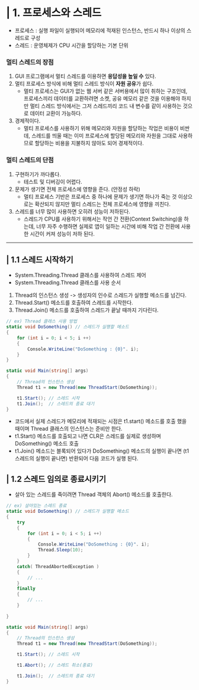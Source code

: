 # | 1. 프로세스와 스레드
- 프로세스 : 실행 파일이 실행되어 메모리에 적재된 인스턴스, 반드시 하나 이상의 스레드로 구성 
- 스레드 : 운영체제가 CPU 시간을 할당하는 기본 단위 

### 멀티 스레드의 장점 
1. GUI 프로그램에서 멀티 스레드를 이용하면 **응답성을 높일 수** 있다.
2. 멀티 프로세스 방식에 비해 멀티 스레드 방식이 **자원 공유**가 쉽다.
    - 멀티 프로세스는 GUI가 없는 웹 서버 같은 서버용에서 많이 취하는 구조인데, 프로세스끼리 데이터를 교환하려면 소켓, 공유 메모리 같은 것을 이용해야 하지만 멀티 스레드 방식에서는 그저 스레드끼리 코드 내 변수를 같이 사용하는 것으로 데이터 교환이 가능하다.
3. 경제적이다.
    - 멀티 프로세스를 사용하기 위해 메모리와 자원을 할당하는 작업은 비용이 비싼데, 스레드를 띄울 때는 이미 프로세스에 할당된 메모리와 자원을 그대로 사용하므로 할당하는 비용을 지불하지 않아도 되어 경제적이다.

### 멀티 스레드의 단점 
1. 구현하기가 까다롭다.
    - 테스트 및 디버깅이 어렵다.
2. 문제가 생기면 전체 프로세스에 영향을 준다. (안정성 하락)
    - 멀티 프로세스 기반은 프로세스 중 하나에 문제가 생기면 하나가 죽는 것 이상으로는 확산되지 않지만 멀티 스레드는 전체 프로세스에 영향을 끼친다.
3. 스레드를 너무 많이 사용하면 오히려 성능이 저하된다.
    - 스레드가 CPU를 사용하기 위해서는 작언 간 전환(Context Switching)을 하는데, 너무 자주 수행하면 실제로 앱이 일하는 시간에 비해 작업 간 전환에 사용한 시간이 커져 성능이 저하 된다.
--- 
## | 1.1 스레드 시작하기 
- System.Threading.Thread 클래스를 사용하여 스레드 제어 
- System.Threading.Thread 클래스를 사용 순서
1. Thread의 인스턴스 생성 -> 생성자의 인수로 스레드가 실행할 메소드를 넘긴다.
2. Thread.Start() 메소드를 호출하여 스레드를 시작한다.
3. Thread.Join() 메소드를 호출하여 스레드가 끝날 때까지 기다린다.

```cs 
// ex) Thread 클래스 사용 방법 
static void DoSomething() // 스레드가 실행할 메소드
{
    for (int i = 0; i < 5; i ++)
    {
        Console.WriteLine("DoSomething : {0}". i);
    }
}

static void Main(string[] args)
{
    // Thread의 인스턴스 생성
    Thread t1 = new Thread(new ThreadStart(DoSomething));

    t1.Start(); // 스레드 시작
    t1.Join();  // 스레드의 종료 대기
}
```
- 코드에서 실제 스레드가 메모리에 적재되는 시점은 t1.start() 메소드를 호출 했을 때이며 Thread 클래스의 인스턴스는 준비만 한다. 
- t1.Start() 메소드를 호출되고 나면 CLR은 스레드를 실제로 생성하며 DoSomething() 메소드 호출 
- t1.Join() 메소드는 블록되어 있다가 DoSomething() 메소드의 실행이 끝나면 (t1 스레드의 실행이 끝나면) 반환되어 다음 코드가 실행 된다.

## | 1.2 스레드 임의로 종료시키기
- 살아 있는 스레드를 죽이려면 Thread 객체의 Abort() 메소드를 호출한다.
```cs 
// ex) 살아있는 스레드 종료 
static void DoSomething() // 스레드가 실행할 메소드
{
    try
    {
        for (int i = 0; i < 5; i ++)
        {
            Console.WriteLine("DoSomething : {0}". i);
            Thread.Sleep(10);
        }
    }
    catch( ThreadAbortedException )
    {
        // ... 
    }
    finally
    {
        // ... 
    }
    
}

static void Main(string[] args)
{
    // Thread의 인스턴스 생성
    Thread t1 = new Thread(new ThreadStart(DoSomething));

    t1.Start(); // 스레드 시작

    t1.Abort(); // 스레드 취소(종료) 

    t1.Join();  // 스레드의 종료 대기
}
```
